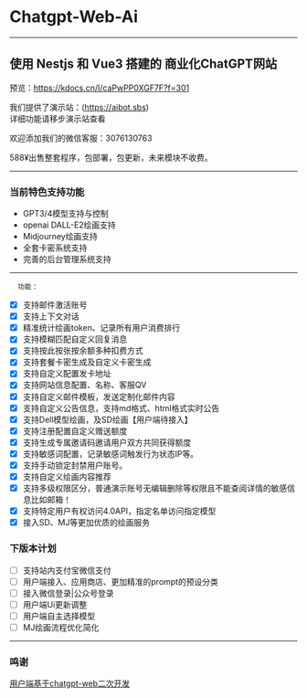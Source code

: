 # Chatgpt-Web-Ai
---
使用 Nestjs 和 Vue3 搭建的 商业化ChatGPT网站
---

预览：https://kdocs.cn/l/caPwPP0XGF7F?f=301

我们提供了演示站：(https://aibot.sbs) <br/>
详细功能请移步演示站查看

欢迎添加我们的微信客服：3076130763

588¥出售整套程序，包部署，包更新，未来模块不收费。

---
### 当前特色支持功能
- GPT3/4模型支持与控制
- openai DALL-E2绘画支持
- Midjourney绘画支持
- 全套卡密系统支持
- 完善的后台管理系统支持
---
      功能：
- [x] 支持邮件激活账号
- [x] 支持上下文对话
- [x] 精准统计绘画token、记录所有用户消费排行
- [x] 支持模糊匹配自定义回复消息
- [x] 支持按此按张按余额多种扣费方式
- [x] 支持套餐卡密生成及自定义卡密生成
- [x] 支持自定义配置发卡地址
- [x] 支持网站信息配置、名称、客服QV
- [x] 支持自定义邮件模板，发送定制化邮件内容
- [x] 支持自定义公告信息，支持md格式、html格式实时公告
- [x] 支持Dell模型绘画，及SD绘画【用户端待接入】
- [x] 支持注册配置自定义赠送额度
- [x] 支持生成专属邀请码邀请用户双方共同获得额度
- [x] 支持敏感词配置，记录敏感词触发行为状态IP等。
- [x] 支持手动锁定封禁用户账号。
- [x] 支持自定义绘画内容推荐
- [x] 支持多级权限区分，普通演示账号无编辑删除等权限且不能查阅详情的敏感信息比如邮箱！
- [x]  支持特定用户有权访问4.0API，指定名单访问指定模型
- [x]  接入SD、MJ等更加优质的绘画服务

### 下版本计划
- [ ]  支持站内支付宝微信支付
- [ ]  用户端接入、应用商店、更加精准的prompt的预设分类
- [ ]  接入微信登录|公众号登录
- [ ]  用户端Ui更新调整
- [ ]  用户端自主选择模型
- [ ]  MJ绘画流程优化简化
---

### 鸣谢
[用户端基于chatgpt-web二次开发](https://github.com/Chanzhaoyu/chatgpt-web)
